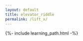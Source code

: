 ```yaml
---
layout: default
title: elevator_riddle
permalink: /lift_x/
---
```


{%- include learning_path.html -%}